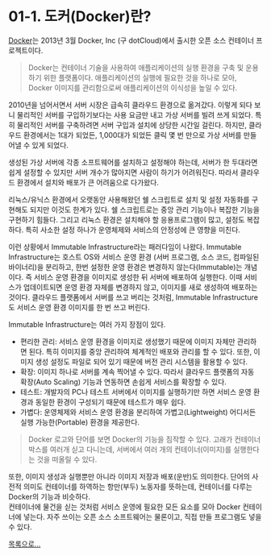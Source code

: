 # 01-1. 도커(Docker)란?

[Docker](https://docs.docker.com)는 2013년 3월 Docker, Inc (구 dotCloud)에서 출시한 오픈 소스 컨테이너 프로젝트이다.   

> Docker는 컨테이너 기술을 사용하여 애플리케이션의 실행 환경을 구축 및 운용하기 위한 플랫폼이다. 애플리케이션의 실행에 필요한 것을 하나로 모아, 
> Docker 이미지를 관리함으로써 애플리케이션의 이식성을 높일 수 있다.

2010년을 넘어서면서 서버 시장은 급속히 클라우드 환경으로 옮겨갔다. 이렇게 되다 보니 물리적인 서버를 구입하기보다는 사용 요금만 내고 가상 서버를 
빌려 쓰게 되었다. 특히 물리적인 서버를 구축하려면 서버 구입과 설치에 상당한 시간일 걸린다. 하지만, 클라우드 환경에서는 1대가 되었든, 1,000대가 
되었든 클릭 몇 번 만으로 가상 서버를 만들어낼 수 있게 되었다.   

생성된 가상 서버에 각종 소프트웨어를 설치하고 설정해야 하는데, 서버가 한 두대라면 쉽게 설정할 수 있지만 서버 개수가 많아지면 사람이 하기가 어려워진다. 
따라서 클라우드 환경에서 설치와 배포가 큰 어려움으로 다가왔다.

리눅스/유닉스 환경에서 오랫동안 사용해왔던 쉘 스크립트로 설치 및 설정 자동화를 구현해도 되지만 이것도 한계가 있다. 쉘 스크립트로는 중앙 관리 기능이나 
복잡한 기능을 구현하기 힘들다. 그리고 리눅스 환경은 설치해야 할 응용프로그램이 많고, 설정도 복잡하다. 특히 사소한 설정 하나가 운영체제와 서비스의 
안정성에 큰 영향을 미친다.

이런 상황에서 Immutable Infrastructure라는 패러다임이 나왔다. Immutable Infrastructure는 호스트 OS와 서비스 운영 환경
(서버 프로그램, 소스 코드, 컴파일된 바이너리)을 분리하고, 한번 설정한 운영 환경은 변경하지 않는다(Immutable)는 개념이다. 
즉 서비스 운영 환경을 이미지로 생성한 뒤 서버에 배포하여 실행한다. 이때 서비스가 업데이트되면 운영 환경 자체를 변경하지 않고, 이미지를 새로 
생성하여 배포하는 것이다. 클라우드 플랫폼에서 서버를 쓰고 버리는 것처럼, Immutable Infrastructure도 서비스 운영 환경 이미지를 한 번 쓰고 버린다.

Immutable Infrastructure는 여러 가지 장점이 있다.

+ 편리한 관리: 서비스 운영 환경을 이미지로 생성했기 때문에 이미지 자체만 관리하면 된다. 특히 이미지를 중앙 관리하여 체계적인 배포와 관리를 할 수 있다. 
또한, 이미지 생성 설정도 파일로 되어 있기 때문에 버전 관리 시스템을 활용할 수 있다.
+ 확장: 이미지 하나로 서버를 계속 찍어낼 수 있다. 따라서 클라우드 플랫폼의 자동 확장(Auto Scaling) 기능과 연동하면 손쉽게 서비스를 확장할 수 있다.
+ 테스트: 개발자의 PC나 테스트 서버에서 이미지를 실행하기만 하면 서비스 운영 환경과 동일한 환경이 구성되기 때문에 테스트가 매우 쉽다.
+ 가볍다: 운영체제와 서비스 운영 환경을 분리하여 가볍고(Lightweight) 어디서든 실행 가능한(Portable) 환경을 제공한다.

> Docker 로고와 단어를 보면 Docker의 기능을 짐작할 수 있다. 고래가 컨테이너 박스를 여러개 싣고 다니는데, 서버에서 여러 개의 컨테이너(이미지)를 
실행한다는 것을 떠올릴 수 있다.

또한, 이미지 생성과 실행뿐만 아니라 이미지 저장과 배포(운반)도 의미한다. 단어의 사전적 의미도 컨테이너를 하역하는 항만(부두) 노동자를 뜻하는데, 
컨테이너를 다루는 Docker의 기능과 비슷하다.   
컨테이너에 물건을 싣는 것처럼 서비스 운영에 필요한 모든 요소를 모아 Docker 컨테이너에 넣는다. 자주 쓰이는 오픈 소스 소프트웨어는 물론이고, 
직접 만들 프로그램도 넣을 수 있다.

[목록으로...](../index.md)